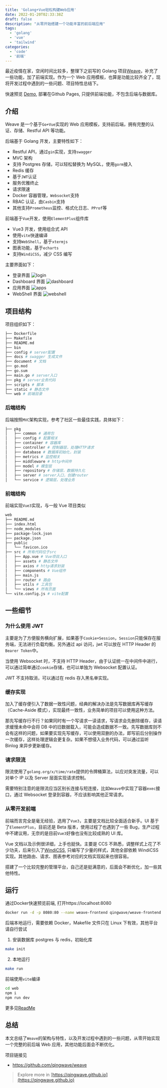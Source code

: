 ```yaml
---
title: 'Golang+Vue轻松构建Web应用'
date: 2022-01-20T02:33:38Z
draft: false
description: "从零开始搭建一个功能丰富的前后端应用"
tags:
  - 'golang'
  - 'vue'
  - 'tailwind'
categories:
  - 'code'
  - '前端'
---
```


最近疫情在家，空闲时间比较多，整理下之前写的 Golang 项目[Weave](https://github.com/qingwave/weave)，补充了一些功能，加了前端实现。作为一个 Web 应用模板，也算是功能比较齐全了，现将开发过程中遇到的一些问题、项目特性总结下。

快速预览 [Demo](https://qingwave.github.io/weave/), 部署在Github Pages, 只提供前端功能，不包含后端与数据库。

## 介绍

Weave 是一个基于`Go+Vue`实现的 Web 应用模板，支持前后端，拥有完整的认证、存储、Restful API 等功能。

后端基于 Golang 开发，主要特性如下：

- Restful API，通过`gin`实现，支持`swagger`
- MVC 架构
- 支持 Postgres 存储，可以轻松替换为 MySQL，使用`gorm`接入
- Redis 缓存
- 基于`JWT`认证
- 服务优雅终止
- 请求限速
- Docker 容器管理，`Websocket`支持
- RBAC 认证，由`Casbin`支持
- 其他支持`Prometheus`监控、格式化日志、`PProf`等

前端基于`Vue`开发，使用`ElementPlus`组件库

- Vue3 开发，使用组合式 API
- 使用`vite`快速编译
- 支持`WebShell`，基于`xtermjs`
- 图表功能，基于`echarts`
- 支持`WindiCSS`，减少 CSS 编写

主要界面如下：

- 登录界面
  ![login](https://github.com/qingwave/weave/raw/master/document/img/login.png)
- Dashboard 界面
  ![dashboard](https://github.com/qingwave/weave/raw/master/document/img/dashboard.png)
- 应用界面
  ![apps](https://github.com/qingwave/weave/raw/master/document/img/app.png)
- WebShell 界面
  ![webshell](https://github.com/qingwave/weave/raw/master/document/img/webshell.png)

## 项目结构

项目组织如下：

```bash
├── Dockerfile
├── Makefile
├── README.md
├── bin
├── config # server配置
├── docs # swagger 生成文件
├── document # 文档
├── go.mod
├── go.sum
├── main.go # server入口
├── pkg # server业务代码
├── scripts # 脚本
├── static # 静态文件
└── web # 前端目录
```

### 后端结构

后端按照`MVC`架构实现，参考了社区一些最佳实践，具体如下：

```bash
├── pkg
│   ├── common # 通用包
│   ├── config # 配置相关
│   ├── container # 容器库
│   ├── controller # 控制器层，处理HTTP请求
│   ├── database # 数据库初始化，封装
│   ├── metrics # 监控相关
│   ├── middleware # http中间件
│   ├── model # 模型层
│   ├── repository # 存储层，数据持久化
│   ├── server # server入口，创建router
│   └── service # 逻辑层，处理业务
```

### 前端结构

前端实现`Vue3`实现，与一般 Vue 项目类似

```bash
web
├── README.md
├── index.html
├── node_modules
├── package-lock.json
├── package.json
├── public
│   └── favicon.ico
├── src # 所有代码位于src
│   ├── App.vue # Vue项目入口
│   ├── assets # 静态文件
│   ├── axios # http请求封装
│   ├── components # Vue组件
│   ├── main.js
│   ├── router # 路由
│   ├── utils # 工具包
│   └── views # 所有页面
└── vite.config.js # vite配置
```

## 一些细节

### 为什么使用 JWT

主要是为了方便服务横向扩展，如果基于`Cookie+Session`，`Session`只能保存在服务端，无法进行负载均衡。另外通过 api 访问，jwt 可以放在 HTTP Header 的`Bearer Token`中。

当使用 Websocket 时，不支持 HTTP Header，由于认证统一在中间件中进行，可以通过简单通过`cookie`存储，也可以单独为 Websocket 配置认证。

JWT 不支持取消，可以通过在 redis 存入黑名单实现。

### 缓存实现

加入了缓存便引入了数据一致性问题，经典的解决办法是先写数据库再写缓存（Cache-Aside 模式），实现最终一致性，业务简单的项目可以使用这种方法。

那先写缓存行不行？如果同时有一个写请求一读请求，写请求会先删除缓存，读请求缓慢未命中会将 DB 中的旧数据载入，可能会造成数据不一致。先写数据库则不会有这样的问题，如果要实现先写缓存，可以使用双删的办法，即写前后分别操作一次缓存，这样处理逻辑会更复杂。如果不想侵入业务代码，可以通过监听 Binlog 来异步更新缓存。

### 请求限流

限流使用了`golang.org/x/time/rate`提供的令牌桶算法，以应对突发流量，可以对单个 IP 以及 Server 层面实现请求控制。

需要特别注意的是限流应当区别长连接与短连接，比如`Weave`中实现了容器`exec`接口，通过 Websocket 登录到容器，不应该影响其他正常请求。

### 从零开发前端

前端而言完全是毫无经验，选用了`Vue3`，主要是文档比较全面适合新手。UI 基于了`ElementPlus`，目前还是 Beta 版本，使用过程了也遇到了一些 Bug，生产过程中不建议用，无奈的是目前`Vue3`好像也没有比较成熟的 UI 库。

Vue 文档以及示例很详细，上手也挺快。主要是 CCS 不熟悉，调整样式上花了不少功夫，后来引入了[WindiCSS](https://windicss.org/), 只编写了少量的样式，其他全部依赖 WindiCSS 实现。其他路由、请求、图表参考对应的文档实现起来也很容易。

搭建了一个比较完整的管理平台，自己还是挺满意的，后面会不断优化，加一些其他特性。

## 运行

通过Docker快速预览前端, 打开https://localhost:8080
```bash
docker run -d -p 8080:80 --name weave-frontend qingwave/weave-frontend:mock
```

后端本地运行，需要依赖 Docker，Makefile 文件只在 Linux 下有效，其他平台请自行尝试

1. 安装数据库 postgres 与 redis，初始化库

```bash
make init
```

2. 本地运行

```bash
make run
```

前端使用`vite`编译

```bash
cd web
npm i
npm run dev
```

更多见[ReadMe](https://github.com/qingwave/weave#readme)

## 总结

本文总结了`Weave`的架构与特性，以及开发过程中遇到的一些问题，从零开始实现一个完整的前后端 Web 应用，其他功能后面会不断优化。

项目链接见

- https://github.com/qingwave/weave

> Explore more in [https://qingwave.github.io](https://qingwave.github.io)
